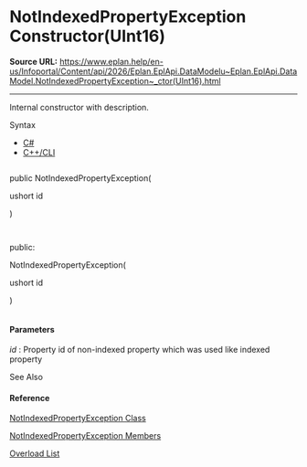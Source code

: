 # NotIndexedPropertyException Constructor(UInt16)

**Source URL:** https://www.eplan.help/en-us/Infoportal/Content/api/2026/Eplan.EplApi.DataModelu~Eplan.EplApi.DataModel.NotIndexedPropertyException~_ctor(UInt16).html

---

Internal constructor with description.

Syntax

- [C#](#i-syntax-CS)
- [C++/CLI](#i-syntax-CPP2005)

```
```
public NotIndexedPropertyException( 
   ushort id
)
```
```

```
```
public:
NotIndexedPropertyException( 
   ushort id
)
```
```

#### Parameters

*id*
:   Property id of non-indexed property which was used like indexed property



See Also

#### Reference

[NotIndexedPropertyException Class](Eplan.EplApi.DataModelu~Eplan.EplApi.DataModel.NotIndexedPropertyException.html)
  
[NotIndexedPropertyException Members](Eplan.EplApi.DataModelu~Eplan.EplApi.DataModel.NotIndexedPropertyException_members.html)
  
[Overload List](Eplan.EplApi.DataModelu~Eplan.EplApi.DataModel.NotIndexedPropertyException~_ctor.html)